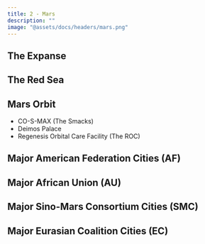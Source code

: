 ```yaml
---
title: 2 - Mars
description: ""
image: "@assets/docs/headers/mars.png"
---
```


## The Expanse

## The Red Sea

## Mars Orbit
- CO-S-MAX (The Smacks)
- Deimos Palace
- Regenesis Orbital Care Facility (The ROC)

## Major American Federation Cities (AF)

## Major African Union (AU)

## Major Sino-Mars Consortium Cities (SMC)

## Major Eurasian Coalition Cities (EC)
